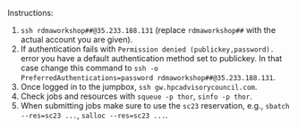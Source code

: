 Instructions:

1. `ssh rdmaworkshop##@35.233.188.131` (replace `rdmaworkshop##` with the actual account you are given).
2. If authentication fails with `Permission denied (publickey,password).` error you have a default authentication method set to publickey. In that case change this command to `ssh -o PreferredAuthentications=password rdmaworkshop##@35.233.188.131`.
3. Once logged in to the jumpbox, `ssh gw.hpcadvisorycouncil.com`.
4. Check jobs and resources with `squeue -p thor`, `sinfo -p thor`.
5. When submitting jobs make sure to use the `sc23` reservation, e.g., `sbatch --res=sc23 ...`, `salloc --res=sc23 ...`.
